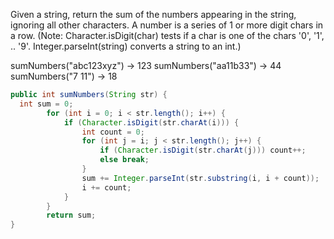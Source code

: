 Given a string, return the sum of the numbers appearing in the string, ignoring all other characters. A number is a series of 1 or more digit chars in a row. (Note: Character.isDigit(char) tests if a char is one of the chars '0', '1', .. '9'. Integer.parseInt(string) converts a string to an int.)

sumNumbers("abc123xyz") → 123
sumNumbers("aa11b33") → 44
sumNumbers("7 11") → 18



```java
public int sumNumbers(String str) {
  int sum = 0;
        for (int i = 0; i < str.length(); i++) {
            if (Character.isDigit(str.charAt(i))) {
                int count = 0;
                for (int j = i; j < str.length(); j++) {
                    if (Character.isDigit(str.charAt(j))) count++;
                    else break;
                }
                sum += Integer.parseInt(str.substring(i, i + count));
                i += count;
            }
        }
        return sum;
}

```

